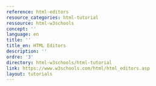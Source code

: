 ```yaml
---
reference: html-editors
resource_categories: html-tutorial
ressource: html-w3schools
concept: ''
language: en
title: ''
title_en: HTML Editors
description: ''
ordre: '3'
directory: html-w3schools/html-tutorial
link: https://www.w3schools.com/html/html_editors.asp
layout: tutorials
---
```

